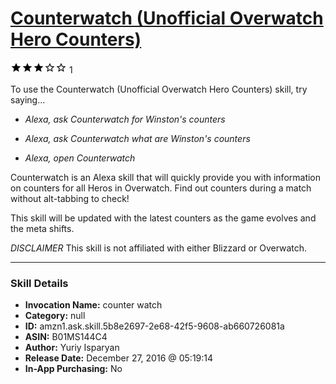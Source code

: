 # [Counterwatch (Unofficial Overwatch Hero Counters)](http://alexa.amazon.com/#skills/amzn1.ask.skill.5b8e2697-2e68-42f5-9608-ab660726081a)
![3 stars](../../images/ic_star_black_18dp_1x.png)![3 stars](../../images/ic_star_black_18dp_1x.png)![3 stars](../../images/ic_star_black_18dp_1x.png)![3 stars](../../images/ic_star_border_black_18dp_1x.png)![3 stars](../../images/ic_star_border_black_18dp_1x.png) 1

To use the Counterwatch (Unofficial Overwatch Hero Counters) skill, try saying...

* *Alexa, ask Counterwatch for Winston's counters*

* *Alexa, ask Counterwatch what are Winston's counters*

* *Alexa, open Counterwatch*

Counterwatch is an Alexa skill that will quickly provide you with information on counters for all Heros in Overwatch. 
Find out counters during a match without alt-tabbing to check!

This skill will be updated with the latest counters as the game evolves and the meta shifts.

*DISCLAIMER* This skill is not affiliated with either Blizzard or Overwatch.

***

### Skill Details

* **Invocation Name:** counter watch
* **Category:** null
* **ID:** amzn1.ask.skill.5b8e2697-2e68-42f5-9608-ab660726081a
* **ASIN:** B01MS144C4
* **Author:** Yuriy Isparyan
* **Release Date:** December 27, 2016 @ 05:19:14
* **In-App Purchasing:** No
